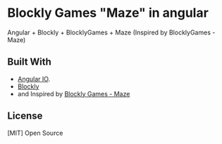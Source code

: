 # Blockly Games "Maze" in angular
Angular + Blockly + BlocklyGames + Maze
(Inspired by BlocklyGames - Maze)

## Built With

* [Angular IO](https://angular.io/).
* [Blockly](https://developers.google.com/blockly)
* and Inspired by [Blockly Games - Maze](https://blockly.games/)

## License
[MIT]
Open Source
